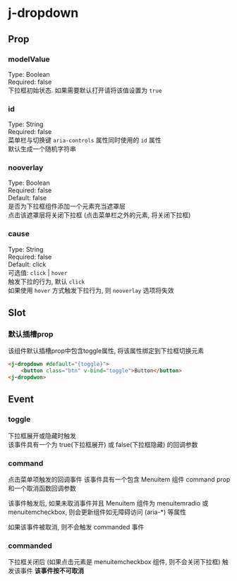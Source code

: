 # j-dropdown

## Prop
### modelValue
Type: Boolean  
Required: false  
下拉框初始状态. 如果需要默认打开请将该值设置为 `true`

### id
Type: String  
Required: false  
菜单栏与切换键 `aria-controls` 属性同时使用的 `id` 属性  
默认生成一个随机字符串

### nooverlay
Type: Boolean  
Required: false  
Default: false  
是否为下拉框组件添加一个元素充当遮罩层  
点击该遮罩层将关闭下拉框 (点击菜单栏之外的元素, 将关闭下拉框)

### cause
Type: String  
Required: false  
Default: click  
可选值: `click` | `hover`  
触发下拉的行为, 默认 `click`  
如果使用 `hover` 方式触发下拉行为, 则 `nooverlay` 选项将失效

## Slot
### 默认插槽prop
该组件默认插槽prop中包含toggle属性, 将该属性绑定到下拉框切换元素
```html
<j-dropdown #default="{toggle}">
    <button class="btn" v-bind="toggle">Button</button>
<j-dropdwon>
```

## Event
### toggle
下拉框展开或隐藏时触发  
该事件具有一个为 true(下拉框展开) 或 false(下拉框隐藏) 的回调参数

### command
点击菜单项触发的回调事件
该事件具有一个包含 Menuitem 组件 command prop 和一个取消函数回调参数

该事件触发后, 如果未取消事件并且 Menuitem 组件为 menuitemradio 或 menuitemcheckbox,
则会更新组件如无障碍访问 (aria-*) 等属性

如果该事件被取消, 则不会触发 commanded 事件

### commanded
下拉框关闭后 (如果点击元素是 menuitemcheckbox 组件, 则不会关闭下拉框) 触发该事件
**该事件按不可取消**
